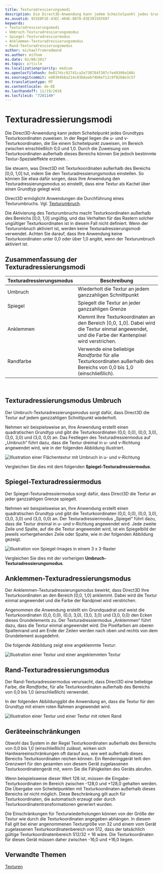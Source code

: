 ```yaml
---
title: Texturadressierungsmodi
description: Die Direct3D-Anwendung kann jedem Scheitelpunkt jedes Grundtyps Texturkoordinaten zuweisen.
ms.assetid: 925E8F2E-43EC-404E-8870-03E39155F697
keywords:
- Texturadressierungsmodi
- Umbruch-Texturadressierungsmodus
- Spiegel-Texturadressiermodus
- Anklemmen-Texturadressierungsmodus
- Rand-Texturadressierungsmodus
author: michaelfromredmond
ms.author: mithom
ms.date: 02/08/2017
ms.topic: article
ms.localizationpriority: medium
ms.openlocfilehash: 0e817dcc92741ca2e738784f387cfe49399a108c
ms.sourcegitcommit: ed0304b8a214c03b8aab74b8ef12c9f82b8e3c5f
ms.translationtype: MT
ms.contentlocale: de-DE
ms.lasthandoff: 11/19/2018
ms.locfileid: "7281149"
---
```

# <a name="texture-addressing-modes"></a>Texturadressierungsmodi


Die Direct3D-Anwendung kann jedem Scheitelpunkt jedes Grundtyps Texturkoordinaten zuweisen. In der Regel liegen die u- und v-Texturkoordinaten, die Sie einem Scheitelpunkt zuweisen, im Bereich zwischen einschließlich 0,0 und 1,0. Durch die Zuweisung von Texturkoordinaten außerhalb dieses Bereichs können Sie jedoch bestimmte Textur-Spezialeffekte erzielen. .

Sie steuern, was Direct3D mit Texturkoordinaten außerhalb des Bereichs \[0,0, 1,0\] tut, indem Sie den Texturadressierungsmodus einstellen. So können Sie etwa dafür sorgen, dass Ihre Anwendung den Texturadressierungsmodus so einstellt, dass eine Textur als Kachel über einen Grundtyp gelegt wird.

Direct3D ermöglicht Anwendungen die Durchführung eines Texturumbruchs. Vgl. [Texturumbruch](texture-wrapping.md).

Die Aktivierung des Texturumbruchs macht Texturkoordinaten außerhalb des Bereichs \[0,0, 1,0\] ungültig, und das Verhalten für das Rastern solcher ungültiger Texturkoordinaten ist in diesem Fall nicht definiert. Wenn der Texturumbruch aktiviert ist, werden keine Texturadressierungsmodi verwendet. Achten Sie darauf, dass Ihre Anwendung keine Texturkoordinaten unter 0,0 oder über 1,0 angibt, wenn der Texturumbruch aktiviert ist.

## <a name="span-idsummaryofthetextureaddressingmodesspanspan-idsummaryofthetextureaddressingmodesspanspan-idsummaryofthetextureaddressingmodesspansummary-of-the-texture-addressing-modes"></a><span id="Summary_of_the_texture_addressing_modes"></span><span id="summary_of_the_texture_addressing_modes"></span><span id="SUMMARY_OF_THE_TEXTURE_ADDRESSING_MODES"></span>Zusammenfassung der Texturadressierungsmodi


| Texturadressierungsmodus | Beschreibung                                                                                                                           |
|-------------------------|---------------------------------------------------------------------------------------------------------------------------------------|
| Umbruch                    | Wiederholt die Textur an jedem ganzzahligen Schnittpunkt                                                                                        |
| Spiegel                  | Spiegelt die Textur an jeder ganzzahligen Grenze                                                                                        |
| Anklemmen                   | Klemmt Ihre Texturkoordinaten an den Bereich \[0,0, 1,0\]. Dabei wird die Textur einmal angewendet, und die Farbe der Kantenpixel wird verstrichen. |
| Randfarbe            | Verwende eine beliebige *Randfarbe* für alle Texturkoordinaten außerhalb des Bereichs von 0,0 bis 1,0 (einschließlich).                         |

 

## <a name="span-idwraptextureaddressmodespanspan-idwraptextureaddressmodespanspan-idwraptextureaddressmodespanwrap-texture-address-mode"></a><span id="Wrap_texture_address_mode"></span><span id="wrap_texture_address_mode"></span><span id="WRAP_TEXTURE_ADDRESS_MODE"></span>Texturadressierungsmodus Umbruch


Der Umbruch-Texturadressierungsmodus sorgt dafür, dass Direct3D die Textur auf jedem ganzzahligen Schnittpunkt wiederholt.

Nehmen wir beispielsweise an, Ihre Anwendung erstellt einen quadratischen Grundtyp und gibt die Texturkoordinaten (0,0, 0,0), (0,0, 3,0), (3,0, 3,0) und (3,0, 0,0) an. Das Festlegen des Texturadressiermodus auf „Umbruch“ führt dazu, dass die Textur dreimal in u- und v-Richtung angewendet wird, wie in der folgenden Abbildung illustriert.

![Illustration einer Flächentextur mit Umbruch in u- und v-Richtung](images/wrap.png)

Vergleichen Sie dies mit dem folgenden **Spiegel-Texturadressiermodus**.

## <a name="span-idmirrortextureaddressmodespanspan-idmirrortextureaddressmodespanspan-idmirrortextureaddressmodespanmirror-texture-address-mode"></a><span id="Mirror_texture_address_mode"></span><span id="mirror_texture_address_mode"></span><span id="MIRROR_TEXTURE_ADDRESS_MODE"></span>Spiegel-Texturadressiermodus


Der Spiegel-Texturadressiermodus sorgt dafür, dass Direct3D die Textur an jeder ganzzahligen Grenze spiegelt.

Nehmen wir beispielsweise an, Ihre Anwendung erstellt einen quadratischen Grundtyp und gibt die Texturkoordinaten (0,0, 0,0), (0,0, 3,0), (3,0, 3,0) und (3,0, 0,0) an. Der Texturadressiermodus „Spiegel“ führt dazu, dass die Textur dreimal in u- und v-Richtung angewendet wird. Jede zweite Zeile und Spalte, auf die die Textur angewendet wird, ist ein Spiegelbild der jeweils vorhergehenden Zeile oder Spalte, wie in der folgenden Abbildung gezeigt.

![Illustration von Spiegel-Images in einem 3 x 3-Raster](images/mirror.png)

Vergleichen Sie dies mit der vorherigen **Umbruch-Texturadressierungsmodus**.

## <a name="span-idclamptextureaddressmodespanspan-idclamptextureaddressmodespanspan-idclamptextureaddressmodespanclamp-texture-address-mode"></a><span id="Clamp_texture_address_mode"></span><span id="clamp_texture_address_mode"></span><span id="CLAMP_TEXTURE_ADDRESS_MODE"></span>Anklemmen-Texturadressierungsmodus


Der Anklemmen-Texturadressierungsmodus bewirkt, dass Direct3D Ihre Texturkoordinaten an den Bereich \[0,0, 1,0\] anklemmt. Dabei wird die Textur einmal angewendet und die Farbe der Randpixel wird verstrichen.

Angenommen die Anwendung erstellt ein Grundquadrat und weist die Texturkoordinaten (0,0, 0,0), (0,0, 3,0), (3,0, 3,0) und (3,0, 0,0) den Ecken dieses Grundelements zu. Der Texturadressiermodus „Anklemmen“ führt dazu, dass die Textur einmal angewendet wird. Die Pixelfarben am oberen Spaltenrand und am Ende der Zeilen werden nach oben und rechts von dem Grundelement ausgedehnt.

Die folgende Abbildung zeigt eine angeklemmte Textur:

![Illustration einer Textur und einer angeklemmten Textur](images/clamp.png)

## <a name="span-idbordercolortextureaddressmodespanspan-idbordercolortextureaddressmodespanspan-idbordercolortextureaddressmodespanborder-color-texture-address-mode"></a><span id="Border_Color_texture_address_mode"></span><span id="border_color_texture_address_mode"></span><span id="BORDER_COLOR_TEXTURE_ADDRESS_MODE"></span>Rand-Texturadressierungsmodus


Der Rand-Texturadressiermodus verursacht, dass Direct3D eine beliebige Farbe, die *Randfarbe*, für alle Texturkoordinaten außerhalb des Bereichs von 0,0 bis 1,0 (einschließlich) verwendet.

In der folgenden Abbildunggibt die Anwendung an, dass die Textur für den Grundtyp mit einem roten Rahmen angewendet wird.

![Illustration einer Textur und einer Textur mit rotem Rand](images/border.png)

## <a name="span-iddevicelimitationsspanspan-iddevicelimitationsspanspan-iddevicelimitationsspandevice-limitations"></a><span id="Device_Limitations"></span><span id="device_limitations"></span><span id="DEVICE_LIMITATIONS"></span>Geräteeinschränkungen


Obwohl das System in der Regel Texturkoordinaten außerhalb des Bereichs von 0,0 bis 1,0 (einschließlich) zulässt, wirken sich Hardwareeinschränkungen oft darauf aus, wie weit außerhalb dieses Bereichs Texturkoordinaten reichen können. Ein Renderinggerät teilt den Grenzwert für den gesamten von diesem Gerät zugelassenen Texturkoordinatengerät mit, wenn Sie die Fähigkeiten des Geräts abrufen.

Wenn beispielsweise dieser Wert 128 ist, müssen die Eingabe-Texturkoordinaten im Bereich zwischen -128,0 und +128,0 gehalten werden. Die Übergabe von Scheitelpunkten mit Texturkoordinaten außerhalb dieses Bereichs ist nicht möglich. Diese Beschränkung gilt auch für Texturkoordinaten, die automatisch erzeugt oder durch Texturkoordinatentransformationen generiert wurden.

Die Einschränkungen für Texturwiederholungen können von der Größe der Textur wie durch die Texturkoordinaten angegeben abhängen. In diesem Fall gilt bei einer angenommenen Texturgröße von 32 und einem vom Gerät zugelassenen Texturkoordinatenbereich von 512, dass der tatsächlich gültige Texturkoordinatenbereich 512/32 = 16 wäre. Die Texturkoordinaten für dieses Gerät müssen daher zwischen -16,0 und +16,0 liegen.

## <a name="span-idrelated-topicsspanrelated-topics"></a><span id="related-topics"></span>Verwandte Themen


[Texturen](textures.md)

 

 





